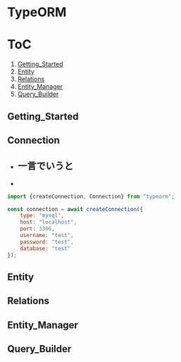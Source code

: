 # TypeORM

# ToC

1. [Getting_Started](#Getting_Started)
1. [Entity](#Entity)
1. [Relations](#Relations)
1. [Entity_Manager](#Entity_Manager)
1. [Query_Builder](#Query_Builder)


## Getting_Started
## Connection

- 一言でいうと
    - 
- 


```js
import {createConnection, Connection} from "typeorm";

const connection = await createConnection({
    type: "mysql",
    host: "localhost",
    port: 3306,
    username: "test",
    password: "test",
    database: "test"
});
```
## Entity
## Relations
## Entity_Manager
## Query_Builder